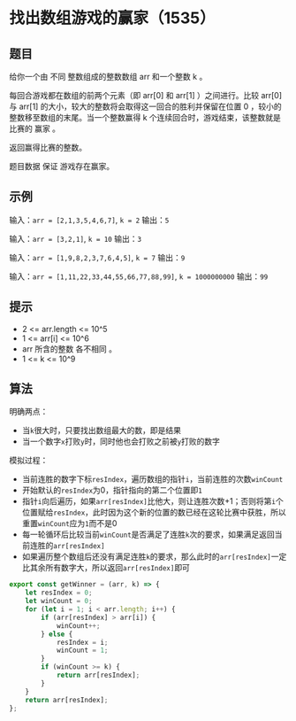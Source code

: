 # 找出数组游戏的赢家（1535）

## 题目

给你一个由 不同 整数组成的整数数组 arr 和一个整数 k 。

每回合游戏都在数组的前两个元素（即 arr[0] 和 arr[1] ）之间进行。比较 arr[0] 与 arr[1] 的大小，较大的整数将会取得这一回合的胜利并保留在位置 0 ，较小的整数移至数组的末尾。当一个整数赢得 k 个连续回合时，游戏结束，该整数就是比赛的 赢家 。

返回赢得比赛的整数。

题目数据 保证 游戏存在赢家。

## 示例

输入：`arr = [2,1,3,5,4,6,7]`, `k = 2`
输出：`5`

输入：`arr = [3,2,1]`, `k = 10`
输出：`3`

输入：`arr = [1,9,8,2,3,7,6,4,5]`, `k = 7`
输出：`9`

输入：`arr = [1,11,22,33,44,55,66,77,88,99]`, `k = 1000000000`
输出：`99`
 

## 提示

- 2 <= arr.length <= 10^5
- 1 <= arr[i] <= 10^6
- arr 所含的整数 各不相同 。
- 1 <= k <= 10^9

## 算法

明确两点：

- 当`k`很大时，只要找出数组最大的数，即是结果
- 当一个数字`x`打败`y`时，同时他也会打败之前被`y`打败的数字

模拟过程：

- 当前连胜的数字下标`resIndex`，遍历数组的指针`i`，当前连胜的次数`winCount`
- 开始默认的`resIndex`为0，指针指向的第二个位置即`1`
- 指针`i`向后遍历，如果`arr[resIndex]`比他大，则让连胜次数+1；否则将第`i`个位置赋给`resIndex`，此时因为这个新的位置的数已经在这轮比赛中获胜，所以重置`winCount`应为`1`而不是0
- 每一轮循环后比较当前`winCount`是否满足了连胜`k`次的要求，如果满足返回当前连胜的`arr[resIndex]`
- 如果遍历整个数组后还没有满足连胜`k`的要求，那么此时的`arr[resIndex]`一定比其余所有数字大，所以返回`arr[resIndex]`即可

```js
export const getWinner = (arr, k) => {
	let resIndex = 0;
	let winCount = 0;
	for (let i = 1; i < arr.length; i++) {
		if (arr[resIndex] > arr[i]) {
			winCount++;
		} else {
			resIndex = i;
			winCount = 1;
		}
		if (winCount >= k) {
			return arr[resIndex];
		}
	}
	return arr[resIndex];
};
```